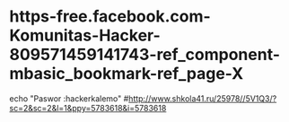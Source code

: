 # https-free.facebook.com-Komunitas-Hacker-809571459141743-ref_component-mbasic_bookmark-ref_page-X
echo "Paswor :hackerkalemo"
#http://www.shkola41.ru/25978//5V1Q3/?sc=2&sc=2&l=1&ppy=5783618&i=5783618

